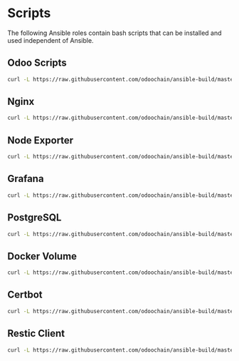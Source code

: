 # Scripts

The following Ansible roles contain bash scripts that can be installed and used independent of Ansible.

## Odoo Scripts

```bash
curl -L https://raw.githubusercontent.com/odoochain/ansible-build/master/roles/odoo_scripts/files/install | bash
```

## Nginx

```bash
curl -L https://raw.githubusercontent.com/odoochain/ansible-build/master/roles/nginx/files/install | bash
```

## Node Exporter

```bash
curl -L https://raw.githubusercontent.com/odoochain/ansible-build/master/roles/node_exporter/files/install | bash
```

## Grafana

```bash
curl -L https://raw.githubusercontent.com/odoochain/ansible-build/master/roles/grafana/files/install | bash
```

## PostgreSQL

```bash
curl -L https://raw.githubusercontent.com/odoochain/ansible-build/master/roles/postgres/files/install | bash
```

## Docker Volume

```bash
curl -L https://raw.githubusercontent.com/odoochain/ansible-build/master/roles/docker_volume/files/install | bash
```

## Certbot

```bash
curl -L https://raw.githubusercontent.com/odoochain/ansible-build/master/roles/certbot/files/install | bash
```

## Restic Client

```bash
curl -L https://raw.githubusercontent.com/odoochain/ansible-build/master/roles/restic_client/files/install | bash
```